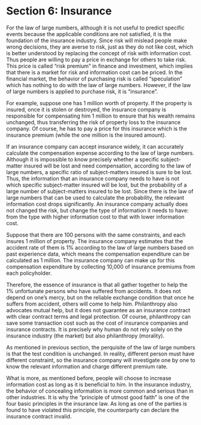 # Section 6: Insurance

For the law of large numbers, although it is not useful to predict specific events because the applicable conditions are not satisfied, it is the foundation of the insurance industry. Since risk will mislead people make wrong decisions, they are averse to risk, just as they do not like cost, which is better understood by replacing the concept of risk with information cost. Thus people are willing to pay a price in exchange for others to take risk. This price is called “risk premium” in finance and investment, which implies that there is a market for risk and information cost can be priced. In the financial market, the behavior of purchasing risk is called “speculation” which has nothing to do with the law of large numbers. However, if the law of large numbers is applied to purchase risk, it is “insurance”.

For example, suppose one has 1 million worth of property. If the property is insured, once it is stolen or destroyed, the insurance company is responsible for compensating him 1 million to ensure that his wealth remains unchanged, thus transferring the risk of property loss to the insurance company. Of course, he has to pay a price for this insurance which is the insurance premium (while the one million is the insured amount).

If an insurance company can accept insurance widely, it can accurately calculate the compensation expense according to the law of large numbers. Although it is impossible to know precisely whether a specific subject-matter insured will be lost and need compensation, according to the law of large numbers, a specific ratio of subject-matters insured is sure to be lost. Thus, the information that an insurance company needs to have is not which specific subject-matter insured will be lost, but the probability of a large number of subject-matters insured to be lost. Since there is the law of large numbers that can be used to calculate the probability, the relevant information cost drops significantly. An insurance company actually does not changed the risk, but change the type of information it needs to have: from the type with higher information cost to that with lower information cost.

Suppose that there are 100 persons with the same constraints, and each insures 1 million of property. The insurance company estimates that the accident rate of them is 1% according to the law of large numbers based on past experience data, which means the compensation expenditure can be calculated as 1 million. The insurance company can make up for this compensation expenditure by collecting 10,000 of insurance premiums from each policyholder.

Therefore, the essence of insurance is that all gather together to help the 1% unfortunate persons who have suffered from accidents. It does not depend on one’s mercy, but on the reliable exchange condition that once he suffers from accident, others will come to help him. Philanthropy also advocates mutual help, but it does not guarantee as an insurance contract with clear contract terms and legal protection. Of course, philanthropy can save some transaction cost such as the cost of insurance companies and insurance contracts. It is precisely why human do not rely solely on the insurance industry (the market) but also philanthropy (morality).

As mentioned in previous section, the perquisite of the law of large numbers is that the test condition is unchanged. In reality, different person must have different constraint, so the insurance company will investigate one by one to know the relevant information and charge different premium rate.

What is more, as mentioned before, people will choose to increase information cost as long as it is beneficial to him. In the insurance industry, the behavior of concealing information is more common and serious than in other industries. It is why the “principle of utmost good faith” is one of the four basic principles in the insurance law. As long as one of the parties is found to have violated this principle, the counterparty can declare the insurance contract invalid.
